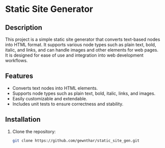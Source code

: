 # Static Site Generator

## Description

This project is a simple static site generator that converts text-based nodes into HTML format. It supports various node types such as plain text, bold, italic, and links, and can handle images and other elements for web pages. It is designed for ease of use and integration into web development workflows.

## Features

- Converts text nodes into HTML elements.
- Supports node types such as plain text, bold, italic, links, and images.
- Easily customizable and extendable.
- Includes unit tests to ensure correctness and stability.

## Installation

1. Clone the repository:

   ```bash
   git clone https://github.com/gewnthar/static_site_gen.git

